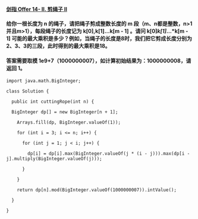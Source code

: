 #### [剑指 Offer 14- II. 剪绳子 II](https://leetcode.cn/problems/jian-sheng-zi-ii-lcof/)

#### 给你一根长度为 n 的绳子，请把绳子剪成整数长度的 m 段（m、n都是整数，n>1并且m>1），每段绳子的长度记为 k[0],k[1]...k[m - 1] 。请问 k[0]*k[1]*...*k[m - 1] 可能的最大乘积是多少？例如，当绳子的长度是8时，我们把它剪成长度分别为2、3、3的三段，此时得到的最大乘积是18。

#### 答案需要取模 1e9+7（1000000007），如计算初始结果为：1000000008，请返回 1。

```
import java.math.BigInteger;

class Solution {

  public int cuttingRope(int n) {

  BigInteger dp[] = new BigInteger[n + 1];

​    Arrays.fill(dp, BigInteger.valueOf(1));

​    for (int i = 3; i <= n; i++) {

​      for (int j = 1; j < i; j++) {

​        dp[i] = dp[i].max(BigInteger.valueOf(j * (i - j))).max(dp[i - j].multiply(BigInteger.valueOf(j)));

​      }

​    }

​    return dp[n].mod(BigInteger.valueOf(1000000007)).intValue();

  }

}
```

